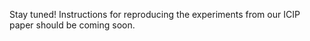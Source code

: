 Stay tuned!  Instructions for reproducing the experiments
from our ICIP paper should be coming soon.

<!--

This section describes how to reproduce some results
from our [ICIP 2022](https://2022.ieeeicip.org/) paper.

- [Temporally Precise Action Spotting in Soccer Videos Using
Dense Detection Anchors](https://arxiv.org/abs/2205.10450).
In ICIP, 2022.

-->

